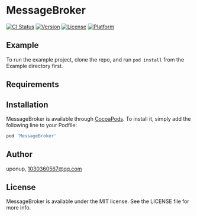 # MessageBroker

[![CI Status](https://img.shields.io/travis/uponup/MessageBroker.svg?style=flat)](https://travis-ci.org/uponup/MessageBroker)
[![Version](https://img.shields.io/cocoapods/v/MessageBroker.svg?style=flat)](https://cocoapods.org/pods/MessageBroker)
[![License](https://img.shields.io/cocoapods/l/MessageBroker.svg?style=flat)](https://cocoapods.org/pods/MessageBroker)
[![Platform](https://img.shields.io/cocoapods/p/MessageBroker.svg?style=flat)](https://cocoapods.org/pods/MessageBroker)

## Example

To run the example project, clone the repo, and run `pod install` from the Example directory first.

## Requirements

## Installation

MessageBroker is available through [CocoaPods](https://cocoapods.org). To install
it, simply add the following line to your Podfile:

```ruby
pod 'MessageBroker'
```

## Author

uponup, 1030360567@qq.com

## License

MessageBroker is available under the MIT license. See the LICENSE file for more info.

